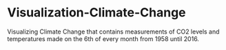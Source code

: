# Visualization-Climate-Change
Visualizing Climate Change that contains measurements of CO2 levels and temperatures made on the 6th of every month from 1958 until 2016.
